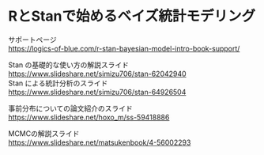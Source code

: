 #  RとStanで始めるベイズ統計モデリング
サポートページ  
https://logics-of-blue.com/r-stan-bayesian-model-intro-book-support/  
  
Stan の基礎的な使い方の解説スライド  
https://www.slideshare.net/simizu706/stan-62042940  
Stan による統計分析のスライド  
https://www.slideshare.net/simizu706/stan-64926504  

事前分布についての論文紹介のスライド  
https://www.slideshare.net/hoxo_m/ss-59418886  

MCMCの解説スライド  
https://www.slideshare.net/matsukenbook/4-56002293  
